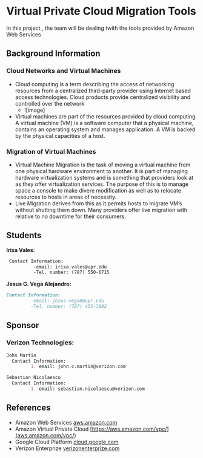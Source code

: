# Virtual Private Cloud Migration Tools

In this project , the team will be dealing twith the tools provided by Amazon Web Services 

## Background Information 

### Cloud Networks and Virtual Machines
   - Cloud computing is a term describing the access of networking resources from a centralized third-party provider using Internet based access technologies. Cloud products provide centralized visibility and controlled over the network
     - ![image]
   - Virtual machines are part of the resources provided by cloud computing. A virtual machine (VM) is a software computer that a physical machine, contains an operating system and manages application. A VM is backed by the physical capacities of a host.

### Migration of Virtual Machines
   - Virtual Machine Migration is the task of moving a virtual machine from one physical hardware environment to another. It is part of      managing hardware virtualization systems and is something that providers look at as they offer virtualization services. The purpose      of this is to manage space  a console to make divere modification as well as to relocate resources to hosts in areas of necessity. 
   - Live Migration derives from this as it permits hosts to migrate VM’s without shutting them down. Many providers offer live migration with relative to no downtime for their consumers. 



## Students

 
  **Irixa Vales:**
  ```markdown
   Contact Information:
            -email: irixa.vales@upr.edu
            -Tel. number: (787) 550-6715
   ``` 
 **Jesus G. Vega Alejandro:**
   ```markdown
   Contact Information:
            -email: jesus.vega8@upr.edu
            -Tel. number: (787) 455-3892
   ```
## Sponsor
### Verizon Technologies:
 ```markdown
 John Martin
   Contact Information: 
          1. email: john.c.martin@verizon.com
 
 Sebastian Nicolaescu
   Contact Information:
          1. email: sebastian.nicolaescu@verizon.com
 ```
## References
- Amazon Web Services [aws.amazon.com](aws.amazon.com)
- Amazon Virtual Private Cloud [https://aws.amazon.com/vpc/](aws.amazon.com/vpc/)
- Google Cloud Platform [cloud.google.com](cloud.google.com)
- Verizon Enterprize [verizonenterprize.com](www.verizonenterprise.com/)







